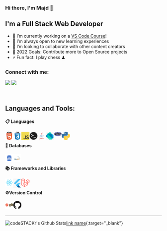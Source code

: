 ### Hi there, I'm Majd 👋

## I'm a Full Stack Web Developer
- 🔭 I’m currently working on a [VS Code Course][website]!
- 🚀 I’m always open to new learning experiences
- 👯 I’m looking to collaborate with other content creators
- 🥅 2022 Goals: Contribute more to Open Source projects
- ⚡ Fun fact: I play chess ♟

### Connect with me:
<p>
  <a href="https://www.linkedin.com/in/majd-harb/" target="_blank"> <img height="28" src = "https://cdn.jsdelivr.net/npm/simple-icons@v3/icons/linkedin.svg"></a>
  <a href="https://www.instagram.com/majd.harbb/" target="_blank"><img height="28" src = "https://cdn.jsdelivr.net/npm/simple-icons@v3/icons/instagram.svg"></a>
</p>
<br />

## Languages and Tools:

<h4>📋 Languages</h4>

[<img align="left" alt="HTML5" width="26px" src="https://raw.githubusercontent.com/github/explore/80688e429a7d4ef2fca1e82350fe8e3517d3494d/topics/html/html.png" />][webdevplaylist]
[<img align="left" alt="CSS3" width="26px" src="https://raw.githubusercontent.com/github/explore/80688e429a7d4ef2fca1e82350fe8e3517d3494d/topics/css/css.png" />][cssplaylist]
[<img align="left" alt="JavaScript" width="26px" src="https://raw.githubusercontent.com/github/explore/80688e429a7d4ef2fca1e82350fe8e3517d3494d/topics/javascript/javascript.png" />][jsplaylist]
[<img align="left" alt="HTML5" width="26px" src="https://raw.githubusercontent.com/github/explore/80688e429a7d4ef2fca1e82350fe8e3517d3494d/topics/terminal/terminal.png" />][webdevplaylist]
[<img align="left" alt="JAVA" width="26px" src="https://github.com/MajdHarbb/MajdHarbb/blob/master/icons/java-logo-png-transparent.png" />][webdevplaylist]
[<img align="left" alt="DART" width="26px" src="https://github.com/MajdHarbb/MajdHarbb/blob/master/icons/dart.png" />][webdevplaylist]
[<img align="left" alt="DART" width="26px" src="https://github.com/MajdHarbb/MajdHarbb/blob/master/icons/php.png" />][webdevplaylist]
[<img align="left" alt="DART" width="26px" src="https://github.com/MajdHarbb/MajdHarbb/blob/master/icons/python.png" />][webdevplaylist]
<br />
<h4>💾 Databases</h4> 

[<img align="left" alt="SQL" width="26px" src="https://raw.githubusercontent.com/github/explore/80688e429a7d4ef2fca1e82350fe8e3517d3494d/topics/sql/sql.png" />][webdevplaylist]
[<img align="left" alt="MySQL" width="26px" src="https://raw.githubusercontent.com/github/explore/80688e429a7d4ef2fca1e82350fe8e3517d3494d/topics/mysql/mysql.png" />][webdevplaylist]
<br />
<h4>📚 Frameworks and Libraries</h4>

[<img align="left" alt="React" width="26px" src="https://raw.githubusercontent.com/github/explore/80688e429a7d4ef2fca1e82350fe8e3517d3494d/topics/react/react.png" />][reactplaylist]
[<img align="left" alt="FLUTTER" width="26px" src="https://github.com/MajdHarbb/MajdHarbb/blob/master/icons/flutter.png" />][webdevplaylist]
[<img align="left" alt="LARAVEL" width="26px" src="https://github.com/MajdHarbb/MajdHarbb/blob/master/icons/laravel.png" />][webdevplaylist]
<br />
<h4>⚙Version Control</h4>

[<img align="left" alt="Git" width="26px" src="https://raw.githubusercontent.com/github/explore/80688e429a7d4ef2fca1e82350fe8e3517d3494d/topics/git/git.png" />][webdevplaylist]
[<img align="left" alt="GitHub" width="26px" src="https://raw.githubusercontent.com/github/explore/78df643247d429f6cc873026c0622819ad797942/topics/github/github.png" />][webdevplaylist]
<br />
<br />

---

<img align="left" alt="codeSTACKr's Github Stats" src="https://github-readme-stats.vercel.app/api?username=MajdHarbb&show_icons=true&hide_border=true" />

[website]: (https://www.youtube.com/playlist?list=PLkwxH9e_vrAK4TdffpxKY3QGyHCpxFcQ0){:target="_blank"}
[twitter]: (https://www.youtube.com/playlist?list=PLkwxH9e_vrAK4TdffpxKY3QGyHCpxFcQ0){:target="_blank"}
[instagram]:(https://www.youtube.com/playlist?list=PLkwxH9e_vrAK4TdffpxKY3QGyHCpxFcQ0){:target="_blank"}
[linkedin]: (https://www.youtube.com/playlist?list=PLkwxH9e_vrAK4TdffpxKY3QGyHCpxFcQ0){:target="_blank"}
[webdevplaylist]: (https://www.youtube.com/playlist?list=PLkwxH9e_vrAK4TdffpxKY3QGyHCpxFcQ0){:target="_blank"}
[jsplaylist]: (https://www.youtube.com/playlist?list=PLkwxH9e_vrAK4TdffpxKY3QGyHCpxFcQ0){:target="_blank"}
[cssplaylist]: (https://www.youtube.com/playlist?list=PLkwxH9e_vrAK4TdffpxKY3QGyHCpxFcQ0){:target="_blank"}
[reactplaylist]: (https://www.youtube.com/playlist?list=PLkwxH9e_vrAK4TdffpxKY3QGyHCpxFcQ0){:target="_blank"}
[link name](url_link){:target="_blank"}

